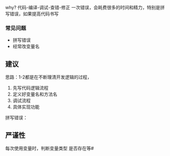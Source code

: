 why?
代码-编译-调试-查错-修正
一次错误，会耗费很多的时间和精力，特别是拼写错误，如果提高代码书写

### 常见问题
* 拼写错误
* 经常改变量名

## 建议 

思路：1-2都是在不断理清开发逻辑的过程，
1. 先写代码逻辑流程
2. 定义好变量名和方法名
3. 调试流程
4. 具体实现功能

拼写错误：

## 严谨性
每次使用变量时，判断变量类型 是否存在等# 
